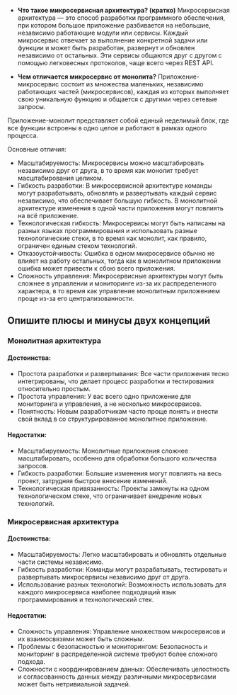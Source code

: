 - **Что такое микросервисная архитектура? (кратко)**
Микросервисная архитектура — это способ разработки программного обеспечения, при котором большое приложение разбивается на небольшие, независимо работающие модули или сервисы. Каждый микросервис отвечает за выполнение конкретной задачи или функции и может быть разработан, развернут и обновлен независимо от остальных. Эти сервисы общаются друг с другом с помощью легковесных протоколов, чаще всего через REST API.

- **Чем отличается микросервис от монолита?**
Приложение-микросервис состоит из множества маленьких, независимо работающих частей (микросервисов), каждая из которых выполняет свою уникальную функцию и общается с другими через сетевые запросы.

Приложение-монолит представляет собой единый неделимый блок, где все функции встроены в одно целое и работают в рамках одного процесса.

Основные отличия:

- Масштабируемость: Микросервисы можно масштабировать независимо друг от друга, в то время как монолит требует масштабирования целиком.
- Гибкость разработки: В микросервисной архитектуре команды могут разрабатывать, обновлять и развертывать каждый сервис независимо, что обеспечивает большую гибкость. В монолитной архитектуре изменения в одной части приложения могут повлиять на всё приложение.
- Технологическая гибкость: Микросервисы могут быть написаны на разных языках программирования и использовать разные технологические стеки, в то время как монолит, как правило, ограничен единым стеком технологий.
- Отказоустойчивость: Ошибка в одном микросервисе обычно не влияет на работу остальных, тогда как в монолитном приложении ошибка может привести к сбою всего приложения.
- Сложность управления: Микросервисные архитектуры могут быть сложнее в управлении и мониторинге из-за их распределенного характера, в то время как управление монолитным приложением проще из-за его централизованности.

## Опишите плюсы и минусы двух концепций
### Монолитная архитектура
#### Достоинства:
- Простота разработки и развертывания: Все части приложения тесно интегрированы, что делает процесс разработки и тестирования относительно простым.
- Простота управления: У вас всего одно приложение для мониторинга и управления, а не несколько микросервисов.
- Понятность: Новым разработчикам часто проще понять и внести свой вклад в со структурированное монолитное приложение.
#### Недостатки:
- Масштабируемость: Монолитные приложения сложнее масштабировать, особенно для обработки большого количества запросов.
- Гибкость разработки: Большие изменения могут повлиять на весь проект, затрудняя быстрое внесение изменений.
- Технологическая привязанность: Проекты замкнуты на одном технологическом стеке, что ограничивает внедрение новых технологий.

### Микросервисная архитектура
#### Достоинства:
- Масштабируемость: Легко масштабировать и обновлять отдельные части системы независимо.
- Гибкость разработки: Команды могут разрабатывать, тестировать и развертывать микросервисы независимо друг от друга.
- Использование разных технологий: Возможность использовать для каждого микросервиса наиболее подходящий язык программирования и технологический стек.
#### Недостатки:
- Сложность управления: Управление множеством микросервисов и их взаимосвязями может быть сложным.
- Проблемы с безопасностью и мониторингом: Безопасность и мониторинг в распределенной системе требуют более сложного подхода.
- Сложности с координированием данных: Обеспечивать целостность и согласованность данных между различными микросервисами может быть нетривиальной задачей.
